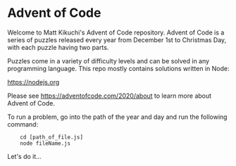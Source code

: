 # Advent of Code

Welcome to Matt Kikuchi's Advent of Code repository. Advent of Code is a series of puzzles
released every year from December 1st to Christmas Day, with each puzzle having two parts. 

Puzzles come in a variety of difficulty levels and can be solved in any programming language.
This repo mostly contains solutions written in Node:

https://nodejs.org

Please see https://adventofcode.com/2020/about to learn more about Advent of Code. 

To run a problem, go into the path of the year and day and run the following command:

```
    cd [path_of_file.js]
    node fileName.js
```

Let's do it...

